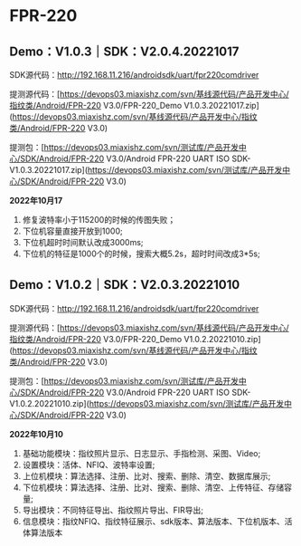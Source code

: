 # FPR-220

## Demo：V1.0.3｜SDK：V2.0.4.20221017 

SDK源代码：http://192.168.11.216/androidsdk/uart/fpr220comdriver

提测源代码：[https://devops03.miaxishz.com/svn/基线源代码/产品开发中心/指纹类/Android/FPR-220 V3.0/FPR-220_Demo V1.0.3.20221017.zip](https://devops03.miaxishz.com/svn/基线源代码/产品开发中心/指纹类/Android/FPR-220 V3.0)

提测包：[https://devops03.miaxishz.com/svn/测试库/产品开发中心/SDK/Android/FPR-220 V3.0/Android FPR-220 UART ISO SDK-V1.0.3.20221017.zip](https://devops03.miaxishz.com/svn/测试库/产品开发中心/SDK/Android/FPR-220 V3.0)

 **2022年10月17**

1. 修复波特率小于115200的时候的传图失败；
2. 下位机容量直接开放到1000;
3. 下位机超时时间默认改成3000ms;
4. 下位机的特征是1000个的时候，搜索大概5.2s，超时时间改成3*5s;

## Demo：V1.0.2｜SDK：V2.0.3.20221010 

SDK源代码：http://192.168.11.216/androidsdk/uart/fpr220comdriver

提测源代码：[https://devops03.miaxishz.com/svn/基线源代码/产品开发中心/指纹类/Android/FPR-220 V3.0/FPR-220_Demo V1.0.2.20221010.zip](https://devops03.miaxishz.com/svn/基线源代码/产品开发中心/指纹类/Android/FPR-220 V3.0)

提测包：[https://devops03.miaxishz.com/svn/测试库/产品开发中心/SDK/Android/FPR-220 V3.0/Android FPR-220 UART ISO SDK-V1.0.2.20221010.zip](https://devops03.miaxishz.com/svn/测试库/产品开发中心/SDK/Android/FPR-220 V3.0)

 **2022年10月10**

1. 基础功能模块：指纹照片显示、日志显示、手指检测、采图、Video;
1. 设置模块：活体、NFIQ、波特率设置;
1. 上位机模块：算法选择、注册、比对、搜索、删除、清空、数据库展示;
1. 下位机模块：算法选择、注册、比对、搜索、删除、清空、上传特征、存储容量;
1. 导出模块：不同特征导出、指纹照片导出、FIR导出;
1. 信息模块：指纹NFIQ、指纹特征展示、sdk版本、算法版本、下位机版本、活体算法版本
